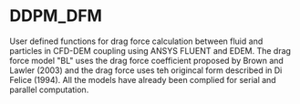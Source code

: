 # DDPM_DFM
User defined functions for drag force calculation between fluid and particles in CFD-DEM coupling using ANSYS FLUENT and EDEM.
The drag force model "BL" uses the drag force coefficient proposed by Brown and Lawler (2003) and the drag force uses teh origincal form described in Di Felice (1994).
All the models have already been complied for serial and parallel computation.